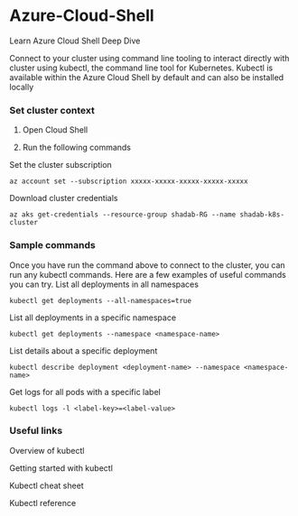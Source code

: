 # Azure-Cloud-Shell
Learn Azure Cloud Shell Deep Dive

Connect to your cluster using command line tooling to interact directly with cluster using kubectl, the command line tool for Kubernetes. Kubectl is available within the Azure Cloud Shell by default and can also be installed locally

### Set cluster context

1. Open Cloud Shell
   
2. Run the following commands

Set the cluster subscription
```
az account set --subscription xxxxx-xxxxx-xxxxx-xxxxx-xxxxx
```
Download cluster credentials
```
az aks get-credentials --resource-group shadab-RG --name shadab-k8s-cluster
```

### Sample commands
Once you have run the command above to connect to the cluster, you can run any kubectl commands. Here are a few examples of useful commands you can try.
List all deployments in all namespaces
```
kubectl get deployments --all-namespaces=true
```
List all deployments in a specific namespace
```
kubectl get deployments --namespace <namespace-name>
```
List details about a specific deployment
```
kubectl describe deployment <deployment-name> --namespace <namespace-name>
```
Get logs for all pods with a specific label
```
kubectl logs -l <label-key>=<label-value>
```

### Useful links
Overview of kubectl

Getting started with kubectl

Kubectl cheat sheet

Kubectl reference

